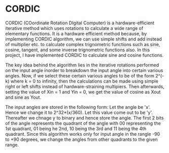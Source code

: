 # CORDIC

CORDIC (COordinate Rotation DIgital Computer) is a hardware-efficient iterative method which uses rotations to calculate a wide range of elementary functions. It is a hardware efficient method because, by implementing CORDIC algorithm, we can use simple shifts and add instead of multiplier etc. to calculate complex trignometric functions such as sine, cosine, tangent, and some inverse trignometric functions also.  In this project, I have  implemented CORDIC to calculate sine and cosine functions.

The key idea behind the algorithm lies in the iterative rotations performed on the input angle inorder to breakdown the input angle into certain various angles. Now, if we select these certain various angles to be of the form 2^(-k) where k = 0 to infinity, then the calculations can be made using simple right or left shifts instead of hardware-straining multipiers. Then afterwards, setting the value of Xin = 1 and Yin = 0, we get the value of cosine as Xout and sine as Yout.

The input angles are stored in the following form: Let the angle be 'x'. Hence we change it to 2^32*(x/360). Let this value come out to be 'y'. Thereafter we chnage y to binary and hence store the angle. The first 2 bits of the angle represents the quadrant of the angle with 00 representing the 1st quadrant, 01 being he 2nd, 10 being the 3rd and 11 being the 4th quadrant. Since this algorithm works only for input angle in the rangle -90 to +90 degrees, we change the angles from other quadrants to the given range.
